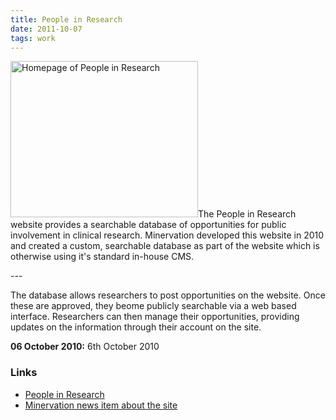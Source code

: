 ```yaml
---
title: People in Research
date: 2011-10-07
tags: work
---
```

<p><img src="/assets/images/pir.png" alt="Homepage of People in Research" width="300" height="250" />The People in Research website provides a searchable database of opportunities for public involvement in clinical research. Minervation developed this website in 2010 and created a custom, searchable database as part of the website which is otherwise using it's standard in-house CMS.</p>
---

<p>The database allows researchers to post opportunities on the website. Once these are approved, they beome publicly searchable via a web based interface. Researchers can then manage their opportunities, providing updates on the information through their account on the site.</p>
<p><strong>06 October 2010:</strong> 6th October 2010</p>
<h3>Links</h3>
<ul>
<li><a href="http://www.peopleinresearch.org/">People in Research</a></li>
<li><a href="http://www.minervation.com/people-in-research/">Minervation news item about the site</a></li>
</ul>